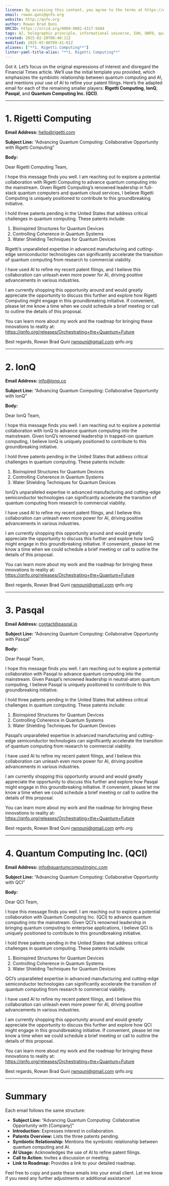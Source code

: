 ```yaml
---
license: By accessing this content, you agree to the terms at https://qnfo.org/LICENSE
email: rowan.quni@qnfo.org
website: http://qnfo.org
author: Rowan Brad Quni
ORCID: https://orcid.org/0009-0002-4317-5604
tags: AI, holographic principle, informational universe, IUH, QNFO, quantum
created: 2025-02-20T00:40:11Z
modified: 2025-03-08T09:41:01Z
aliases: ["**1. Rigetti Computing**"]
linter-yaml-title-alias: "**1. Rigetti Computing**"
---
```


Got it. Let’s focus on the original expressions of interest and disregard the Financial Times article. We’ll use the initial template you provided, which emphasizes the symbiotic relationship between quantum computing and AI, and mentions your use of AI to refine your patent filings. Here’s the adapted email for each of the remaining smaller players: **Rigetti Computing**, **IonQ**, **Pasqal**, and **Quantum Computing Inc. (QCI)**.

---

# **1. Rigetti Computing**

**Email Address:** hello@rigetti.com

**Subject Line:** “Advancing Quantum Computing: Collaborative Opportunity with Rigetti Computing”

**Body:**

Dear Rigetti Computing Team,

I hope this message finds you well. I am reaching out to explore a potential collaboration with Rigetti Computing to advance quantum computing into the mainstream. Given Rigetti Computing’s renowned leadership in full-stack quantum computers and quantum cloud services, I believe Rigetti Computing is uniquely positioned to contribute to this groundbreaking initiative.

I hold three patents pending in the United States that address critical challenges in quantum computing. These patents include:
1. Bioinspired Structures for Quantum Devices
2. Controlling Coherence in Quantum Systems
3. Water Shielding Techniques for Quantum Devices

Rigetti’s unparalleled expertise in advanced manufacturing and cutting-edge semiconductor technologies can significantly accelerate the transition of quantum computing from research to commercial viability.

I have used AI to refine my recent patent filings, and I believe this collaboration can unleash even more power for AI, driving positive advancements in various industries.

I am currently shopping this opportunity around and would greatly appreciate the opportunity to discuss this further and explore how Rigetti Computing might engage in this groundbreaking initiative. If convenient, please let me know a time when we could schedule a brief meeting or call to outline the details of this proposal.

You can learn more about my work and the roadmap for bringing these innovations to reality at:
https://qnfo.org/releases/Orchestrating+the+Quantum+Future

Best regards,
Rowan Brad Quni
rwnquni@gmail.com
qnfo.org

---

# **2. IonQ**

**Email Address:** info@ionq.co

**Subject Line:** “Advancing Quantum Computing: Collaborative Opportunity with IonQ”

**Body:**

Dear IonQ Team,

I hope this message finds you well. I am reaching out to explore a potential collaboration with IonQ to advance quantum computing into the mainstream. Given IonQ’s renowned leadership in trapped-ion quantum computing, I believe IonQ is uniquely positioned to contribute to this groundbreaking initiative.

I hold three patents pending in the United States that address critical challenges in quantum computing. These patents include:
1. Bioinspired Structures for Quantum Devices
2. Controlling Coherence in Quantum Systems
3. Water Shielding Techniques for Quantum Devices

IonQ’s unparalleled expertise in advanced manufacturing and cutting-edge semiconductor technologies can significantly accelerate the transition of quantum computing from research to commercial viability.

I have used AI to refine my recent patent filings, and I believe this collaboration can unleash even more power for AI, driving positive advancements in various industries.

I am currently shopping this opportunity around and would greatly appreciate the opportunity to discuss this further and explore how IonQ might engage in this groundbreaking initiative. If convenient, please let me know a time when we could schedule a brief meeting or call to outline the details of this proposal.

You can learn more about my work and the roadmap for bringing these innovations to reality at:
https://qnfo.org/releases/Orchestrating+the+Quantum+Future

Best regards,
Rowan Brad Quni
rwnquni@gmail.com
qnfo.org

---

# **3. Pasqal**

**Email Address:** contact@pasqal.io

**Subject Line:** “Advancing Quantum Computing: Collaborative Opportunity with Pasqal”

**Body:**

Dear Pasqal Team,

I hope this message finds you well. I am reaching out to explore a potential collaboration with Pasqal to advance quantum computing into the mainstream. Given Pasqal’s renowned leadership in neutral-atom quantum computing, I believe Pasqal is uniquely positioned to contribute to this groundbreaking initiative.

I hold three patents pending in the United States that address critical challenges in quantum computing. These patents include:
1. Bioinspired Structures for Quantum Devices
2. Controlling Coherence in Quantum Systems
3. Water Shielding Techniques for Quantum Devices

Pasqal’s unparalleled expertise in advanced manufacturing and cutting-edge semiconductor technologies can significantly accelerate the transition of quantum computing from research to commercial viability.

I have used AI to refine my recent patent filings, and I believe this collaboration can unleash even more power for AI, driving positive advancements in various industries.

I am currently shopping this opportunity around and would greatly appreciate the opportunity to discuss this further and explore how Pasqal might engage in this groundbreaking initiative. If convenient, please let me know a time when we could schedule a brief meeting or call to outline the details of this proposal.

You can learn more about my work and the roadmap for bringing these innovations to reality at:
https://qnfo.org/releases/Orchestrating+the+Quantum+Future

Best regards,
Rowan Brad Quni
rwnquni@gmail.com
qnfo.org

---

# **4. Quantum Computing Inc. (QCI)**

**Email Address:** info@quantumcomputinginc.com

**Subject Line:** “Advancing Quantum Computing: Collaborative Opportunity with QCI”

**Body:**

Dear QCI Team,

I hope this message finds you well. I am reaching out to explore a potential collaboration with Quantum Computing Inc. (QCI) to advance quantum computing into the mainstream. Given QCI’s renowned leadership in bringing quantum computing to enterprise applications, I believe QCI is uniquely positioned to contribute to this groundbreaking initiative.

I hold three patents pending in the United States that address critical challenges in quantum computing. These patents include:
1. Bioinspired Structures for Quantum Devices
2. Controlling Coherence in Quantum Systems
3. Water Shielding Techniques for Quantum Devices

QCI’s unparalleled expertise in advanced manufacturing and cutting-edge semiconductor technologies can significantly accelerate the transition of quantum computing from research to commercial viability.

I have used AI to refine my recent patent filings, and I believe this collaboration can unleash even more power for AI, driving positive advancements in various industries.

I am currently shopping this opportunity around and would greatly appreciate the opportunity to discuss this further and explore how QCI might engage in this groundbreaking initiative. If convenient, please let me know a time when we could schedule a brief meeting or call to outline the details of this proposal.

You can learn more about my work and the roadmap for bringing these innovations to reality at:
https://qnfo.org/releases/Orchestrating+the+Quantum+Future

Best regards,
Rowan Brad Quni
rwnquni@gmail.com
qnfo.org

---

# Summary

Each email follows the same structure:
- **Subject Line:** “Advancing Quantum Computing: Collaborative Opportunity with [Company]”
- **Introduction:** Expresses interest in collaboration.
- **Patents Overview:** Lists the three patents pending.
- **Symbiotic Relationship:** Mentions the symbiotic relationship between quantum computing and AI.
- **AI Usage:** Acknowledges the use of AI to refine patent filings.
- **Call to Action:** Invites a discussion or meeting.
- **Link to Roadmap:** Provides a link to your detailed roadmap.

Feel free to copy and paste these emails into your email client. Let me know if you need any further adjustments or additional assistance!

